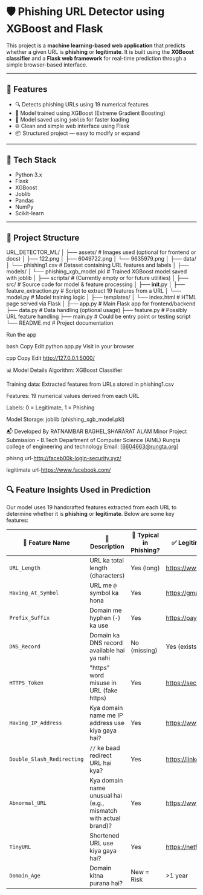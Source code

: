 # 🛡️ Phishing URL Detector using XGBoost and Flask

This project is a **machine learning-based web application** that predicts whether a given URL is **phishing** or **legitimate**. It is built using the **XGBoost classifier** and a **Flask web framework** for real-time prediction through a simple browser-based interface.

---

## 🚀 Features

- 🔍 Detects phishing URLs using 19 numerical features
- 🧠 Model trained using XGBoost (Extreme Gradient Boosting)
- 💾 Model saved using `joblib` for faster loading
- 🌐 Clean and simple web interface using Flask
- 📦 Structured project — easy to modify or expand

---

## 🧰 Tech Stack

- Python 3.x
- Flask
- XGBoost
- Joblib
- Pandas
- NumPy
- Scikit-learn

---

## 📁 Project Structure

URL_DETECTOR_ML/
│
├── assets/                         # Images used (optional for frontend or docs)
│   ├── 122.png
│   ├── 6049722.png
│   └── 9635979.png
│
├── data/
│   └── phishing1.csv              # Dataset containing URL features and labels
│
├── models/
│   └── phishing_xgb_model.pkl     # Trained XGBoost model saved with joblib
│
├── scripts/                       # (Currently empty or for future utilities)
│
├── src/                           # Source code for model & feature processing
│   ├── __init__.py
│   ├── feature_extraction.py      # Script to extract 19 features from a URL
│   └── model.py                   # Model training logic
│
├── templates/
│   └── index.html                 # HTML page served via Flask
│
├── app.py                         # Main Flask app for frontend/backend
├── data.py                        # Data handling (optional usage)
├── feature.py                     # Possibly URL feature handling
├── main.py                        # Could be entry point or testing script
└── README.md                      # Project documentation

Run the app

bash
Copy
Edit
python app.py
Visit in your browser

cpp
Copy
Edit
http://127.0.0.1:5000/

📊 Model Details
Algorithm: XGBoost Classifier

Training data: Extracted features from URLs stored in phishing1.csv

Features: 19 numerical values derived from each URL

Labels: 0 = Legitimate, 1 = Phishing

Model Storage: joblib (phishing_xgb_model.pkl)

📬 Developed By
RATNAMBAR BAGHEL,SHARARAT ALAM
Minor Project Submission - B.Tech 
Department of Computer Science (AIML)
Rungta college of engineering and technology
Email: [6604663@rungta.org]



phisng url-http://faceb00k-login-security.xyz/

legitimate url-https://www.facebook.com/



## 🔍 Feature Insights Used in Prediction

Our model uses 19 handcrafted features extracted from each URL to determine whether it is **phishing** or **legitimate**. Below are some key features:

| 🔢 Feature Name             | 📖 Description                                                                 | 🧪 Typical in Phishing? | ✅ Legitimate Example              | 🚨 Phishing Example                    |
|----------------------------|----------------------------------------------------------------------------------|--------------------------|------------------------------------|----------------------------------------|
| `URL_Length`               | URL ka total length (characters)                                                | Yes (long)               | https://www.amazon.com             | http://verify-your-amazon-account.com/login/security/update |
| `Having_At_Symbol`         | URL me `@` symbol ka hona                                                       | Yes                      | https://gmail.com                  | http://example.com@phishingsite.com    |
| `Prefix_Suffix`            | Domain me hyphen (`-`) ka use                                                   | Yes                      | https://paypal.com                 | http://secure-paypal-login.com         |
| `DNS_Record`               | Domain ka DNS record available hai ya nahi                                      | No (missing)             | Yes (exists)                       | No (non-existent)                      |
| `HTTPS_Token`             | "https" word misuse in URL (fake https)                                         | Yes                      | https://secure.bank.com            | http://https-secure-bank.com           |
| `Having_IP_Address`        | Kya domain name me IP address use kiya gaya hai?                                | Yes                      | https://www.google.com             | http://192.168.1.1/login               |
| `Double_Slash_Redirecting`| `//` ke baad redirect URL hai kya?                                              | Yes                      | https://linkedin.com               | http://site.com//malicious-site.com    |
| `Abnormal_URL`             | Kya domain name unusual hai (e.g., mismatch with actual brand)?                 | Yes                      | https://www.icicibank.com          | http://icici.bank.login.verify.ru      |
| `TinyURL`                  | Shortened URL use kiya gaya hai?                                                | Yes                      | https://netflix.com                | https://bit.ly/3xYz1                   |
| `Domain_Age`               | Domain kitna purana hai?                                                        | New = Risk               | >1 year                            | <1 month                               |

